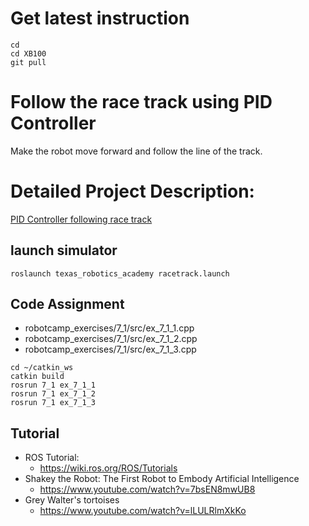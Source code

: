 # Get latest instruction 
```
cd
cd XB100
git pull
```

# Follow the race track using PID Controller 
Make the robot move forward and follow the line of the track.

# Detailed Project Description: 
[PID Controller following race track](https://github.com/chuanqichen/XB100/blob/main/lab9/robot_following_using_PID.md)


## launch simulator 
```
roslaunch texas_robotics_academy racetrack.launch
```

## Code Assignment
* robotcamp_exercises/7_1/src/ex_7_1_1.cpp
* robotcamp_exercises/7_1/src/ex_7_1_2.cpp
* robotcamp_exercises/7_1/src/ex_7_1_3.cpp
```
cd ~/catkin_ws
catkin build
rosrun 7_1 ex_7_1_1
rosrun 7_1 ex_7_1_2
rosrun 7_1 ex_7_1_3
```

## Tutorial 
* ROS Tutorial:
  * https://wiki.ros.org/ROS/Tutorials
* Shakey the Robot: The First Robot to Embody Artificial Intelligence
  * https://www.youtube.com/watch?v=7bsEN8mwUB8
* Grey Walter's tortoises
  * https://www.youtube.com/watch?v=lLULRlmXkKo
